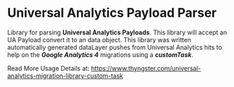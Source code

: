 # Universal Analytics Payload Parser

Library for parsing **Universal Analytics Payloads**. This library will accept an UA Payload convert it to an data object. 
This library was written automatically generated dataLayer pushes from Universal Analytics hits to help on the ***Google Analytics 4*** migrations using a ***customTask***. 

Read More Usage Details at: https://www.thyngster.com/universal-analytics-migration-library-custom-task